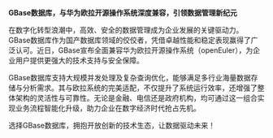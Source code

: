 **GBase数据库，与华为欧拉开源操作系统深度兼容，引领数据管理新纪元**

在数字化转型浪潮中，高效、安全的数据管理成为企业发展的关键驱动力。GBase数据库作为国产数据库领域的佼佼者，凭借卓越性能和稳定表现赢得了广泛认可。近日，GBase宣布全面兼容华为欧拉开源操作系统（openEuler），为企业用户提供更强大的技术支持与安全保障。

GBase数据库支持大规模并发处理及复杂查询优化，能够满足多行业海量数据存储与分析需求。其与欧拉系统的完美适配，不仅提升了系统运行效率，还增强了整体架构的灵活性与可靠性。无论是金融、电信还是政府机构，均可通过这一组合实现业务流程智能化升级，助力企业在数字经济时代抢占先机。

选择GBase数据库，拥抱开放创新的技术生态，让数据驱动未来！